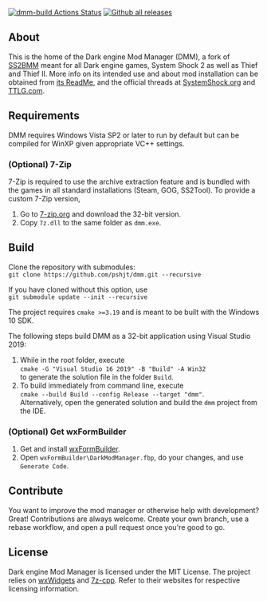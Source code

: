[![dmm-build Actions Status](https://github.com/pshjt/dmm/workflows/dmm-build/badge.svg)](https://github.com/pshjt/dmm/actions)
[![Github all releases](https://img.shields.io/github/downloads/pshjt/dmm/total.svg)](https://GitHub.com/pshjt/dmm/releases/)
## About
This is the home of the Dark engine Mod Manager (DMM), a fork of [SS2BMM](https://github.com/pshjt/ss2bmm) meant for all Dark engine games, System Shock 2 as well as Thief and Thief II.
More info on its intended use and about mod installation can be obtained from [its ReadMe](https://pshjt.github.io/dmm/), and the official threads at
[SystemShock.org](https://www.systemshock.org/index.php?topic=4790.0 "DMM@SystemShock.org") and [TTLG.com](https://www.ttlg.com/forums/showthread.php?t=151204 "DMM@TTLG.com").

## Requirements
DMM requires Windows Vista SP2 or later to run by default but can be compiled for WinXP given appropriate VC++ settings.

### (Optional) 7-Zip
7-Zip is required to use the archive extraction feature and is bundled with the games in all standard installations (Steam, GOG, SS2Tool).
To provide a custom 7-Zip version,
1) Go to [7-zip.org](https://7-zip.org/) and download the 32-bit version.
2) Copy `7z.dll` to the same folder as `dmm.exe`.

## Build
Clone the repository with submodules:\
`git clone https://github.com/pshjt/dmm.git --recursive`

If you have cloned without this option, use\
`git submodule update --init --recursive`

The project requires `cmake >=3.19` and is meant to be built with the Windows 10 SDK.

The following steps build DMM as a 32-bit application using Visual Studio 2019:
1) While in the root folder, execute\
   `cmake -G "Visual Studio 16 2019" -B "Build" -A Win32`\
   to generate the solution file in the folder `Build`.
2) To build immediately from command line, execute\
   `cmake --build Build --config Release --target "dmm"`.\
   Alternatively, open the generated solution and build the `dmm` project from the IDE.

### (Optional) Get wxFormBuilder
1) Get and install [wxFormBuilder](https://github.com/wxFormBuilder/wxFormBuilder/releases/tag/v4.1.0).
2) Open `wxFormBuilder\DarkModManager.fbp`, do your changes, and use `Generate Code`.

## Contribute
You want to improve the mod manager or otherwise help with development? Great! Contributions are always welcome.
Create your own branch, use a rebase workflow, and open a pull request once you're good to go.

## License
Dark engine Mod Manager is licensed under the MIT License.
The project relies on [wxWidgets](https://www.wxwidgets.org/) and [7z-cpp](https://github.com/getnamo/7zip-cpp). Refer to their websites for respective licensing information.
